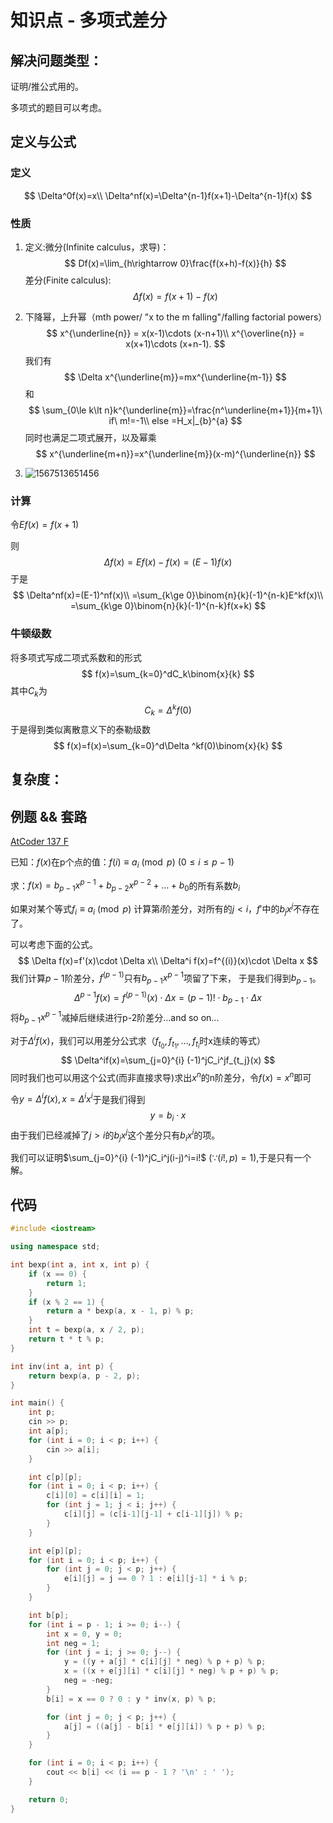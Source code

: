 #  知识点 - 多项式差分



## 解决问题类型：

证明/推公式用的。

多项式的题目可以考虑。

## 定义与公式

### 定义

$$
\Delta^0f(x)=x\\
\Delta^nf(x)=\Delta^{n-1}f(x+1)-\Delta^{n-1}f(x)
$$

### 性质

1. 定义:微分(Infinite calculus，求导)：
   $$
   Df(x)=\lim_{h\rightarrow 0}\frac{f(x+h)-f(x)}{h}
   $$
   差分(Finite calculus):
   $$
   \Delta f(x)=f(x+1)-f(x)
   $$

2. 下降幂，上升幂（mth power/ "x to the m falling"/falling factorial powers）
   $$
   x^{\underline{n}} = x(x-1)\cdots (x-n+1)\\
   x^{\overline{n}} = x(x+1)\cdots (x+n-1).
   $$
   我们有
   $$
   \Delta x^{\underline{m}}=mx^{\underline{m-1}}
   $$
   和
   $$
   \sum_{0\le k\lt n}k^{\underline{m}}=\frac{n^\underline{m+1}}{m+1}\ if\  m!=-1\\
   else =H_x|_{b}^{a}
   $$
   同时也满足二项式展开，以及幂乘
   $$
   x^{\underline{m+n}}=x^{\underline{m}}(x-m)^{\underline{n}}
   $$

3. ![1567513651456](C:\Users\acm-14\AppData\Roaming\Typora\typora-user-images\1567513651456.png)

### 计算

令$Ef(x)=f(x+1)$

则
$$
\Delta f(x)=Ef(x)-f(x)=(E-1)f(x)
$$
于是
$$
\Delta^nf(x)=(E-1)^nf(x)\\
=\sum_{k\ge 0}\binom{n}{k}(-1)^{n-k}E^kf(x)\\
=\sum_{k\ge 0}\binom{n}{k}(-1)^{n-k}f(x+k)
$$

### 牛顿级数

将多项式写成二项式系数和的形式
$$
f(x)=\sum_{k=0}^dC_k\binom{x}{k}
$$
其中$C_k$为
$$
C_k=\Delta ^kf(0)
$$
于是得到类似离散意义下的泰勒级数
$$
f(x)=f(x)=\sum_{k=0}^d\Delta ^kf(0)\binom{x}{k}
$$


## 复杂度：

## 例题 && 套路

[AtCoder 137 F](https://atcoder.jp/contests/abc137/tasks/abc137_f)

已知：$f(x)$在p个点的值：$f(i) \equiv a_i \pmod p$  $(0 \leq i \leq p-1)$

   求：$f(x) = b_{p-1} x^{p-1} + b_{p-2} x^{p-2} + \ldots + b_0$的所有系数$b_i$

如果对某个等式$f_i \equiv a_i \pmod p$  计算第$i$阶差分，对所有的$j<i，f'$中的$b_jx^j$不存在了。

可以考虑下面的公式。
$$
\Delta f(x)=f'(x)\cdot \Delta x\\
\Delta^i f(x)=f^{(i)}(x)\cdot \Delta x
$$
我们计算$p-1$阶差分，$f^{(p-1)}$只有$b_{p-1}x^{p-1}$项留了下来， 于是我们得到$b_{p-1}$。
$$
\Delta^{p-1} f(x)=f^{(p-1)}(x)\cdot \Delta x=(p-1)!\cdot b_{p-1}\cdot \Delta x
$$
将$b_{p-1}x^{p-1}$减掉后继续进行p-2阶差分...and so on...



对于$\Delta^if(x)$，我们可以用差分公式求（$f_{t_0}, f_{t_1}, \dots, f_{t_i}$时x连续的等式）
$$
\Delta^if(x)=\sum_{j=0}^{i} (-1)^jC_i^jf_{t_j}(x)
$$
同时我们也可以用这个公式(而非直接求导)求出$x^{n}$的n阶差分，令$f(x)=x^n$即可

令$y=\Delta^if(x),x=\Delta^ix^{i}$于是我们得到
$$
y=b_{i}\cdot x
$$
由于我们已经减掉了$j>i$的$b_jx^j$这个差分只有$b_ix^i$的项。



我们可以证明$\sum_{j=0}^{i} (-1)^jC_i^j(i-j)^i=i!$ ($\because (i!, p)=1$),于是只有一个解。

## 代码

```cpp
#include <iostream>

using namespace std;

int bexp(int a, int x, int p) {
    if (x == 0) {
        return 1;
    }
    if (x % 2 == 1) {
        return a * bexp(a, x - 1, p) % p;
    }
    int t = bexp(a, x / 2, p);
    return t * t % p;
}

int inv(int a, int p) {
    return bexp(a, p - 2, p);
}

int main() {
    int p;
    cin >> p;
    int a[p];
    for (int i = 0; i < p; i++) {
        cin >> a[i];
    }

    int c[p][p];
    for (int i = 0; i < p; i++) {
        c[i][0] = c[i][i] = 1;
        for (int j = 1; j < i; j++) {
            c[i][j] = (c[i-1][j-1] + c[i-1][j]) % p;
        }
    }

    int e[p][p];
    for (int i = 0; i < p; i++) {
        for (int j = 0; j < p; j++) {
            e[i][j] = j == 0 ? 1 : e[i][j-1] * i % p;
        }
    }

    int b[p];
    for (int i = p - 1; i >= 0; i--) {
        int x = 0, y = 0;
        int neg = 1;
        for (int j = i; j >= 0; j--) {
            y = ((y + a[j] * c[i][j] * neg) % p + p) % p;
            x = ((x + e[j][i] * c[i][j] * neg) % p + p) % p;
            neg = -neg;
        }
        b[i] = x == 0 ? 0 : y * inv(x, p) % p;

        for (int j = 0; j < p; j++) {
            a[j] = ((a[j] - b[i] * e[j][i]) % p + p) % p;
        }
    }

    for (int i = 0; i < p; i++) {
        cout << b[i] << (i == p - 1 ? '\n' : ' ');
    }

    return 0;
}
```





